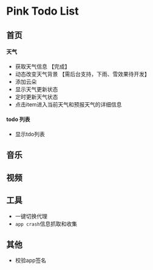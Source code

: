 # Pink Todo List

## 首页

#### 天气
* 获取天气信息 【完成】
* 动态改变天气背景 【需后台支持，下雨、雪效果待开发】
* 添加云朵
* 显示天气更新状态
* 定时更新天气状态
* 点击item进入当前天气和预报天气的详细信息

#### todo 列表
* 显示tdo列表

## 音乐


## 视频


## 工具
* 一键切换代理
* `app crash`信息抓取和收集

## 其他
* 校验app签名



